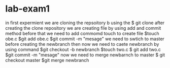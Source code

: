 # lab-exam1
in first expermient we are cloning the repsoitory b using the 
$ git clone<httpa>
after creating the clone repository we are creating file by using add and commit method 
before that we need to add commomd touch to create file
$touch obe.c
$git add obe.c
$git commit -m "mesage"
we need to swtich to master before creating the newbranch
then now we need to caete newbranch by using command 
$git checkout -b newbranch
$touch two.c
$ git add two.c
$git commit -m "mesage"
now we need to merge newbarnch to master 
$ git checkout master
$git merge newbranch
